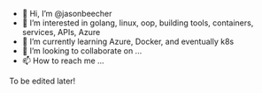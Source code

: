 - 👋 Hi, I’m @jasonbeecher
- 👀 I’m interested in golang, linux, oop, building tools, containers, services, APIs, Azure
- 🌱 I’m currently learning Azure, Docker, and eventually k8s
- 💞️ I’m looking to collaborate on ...
- 📫 How to reach me ...

To be edited later!

<!---
jasonbeecher/jasonbeecher is a ✨ special ✨ repository because its `README.md` (this file) appears on your GitHub profile.
You can click the Preview link to take a look at your changes.
--->
